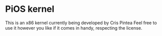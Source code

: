 # PiOS kernel
This is an x86 kernel currently being developed by Cris Pintea
Feel free to use it however you like if it comes in handy, respecting the license.